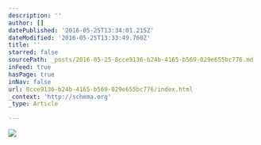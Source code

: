```yaml
---
description: ''
author: []
datePublished: '2016-05-25T13:34:01.215Z'
dateModified: '2016-05-25T13:33:49.760Z'
title: ''
starred: false
sourcePath: _posts/2016-05-25-8cce9136-b24b-4165-b569-029e655bc776.md
inFeed: true
hasPage: true
inNav: false
url: 8cce9136-b24b-4165-b569-029e655bc776/index.html
_context: 'http://schema.org'
_type: Article

---
```

![](https://the-grid-user-content.s3-us-west-2.amazonaws.com/9bc821aa-1eb4-47b2-b28b-a5acb55e0994.jpg)